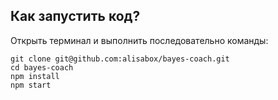 ## Как запустить код?

Открыть терминал и выполнить последовательно команды:

```
git clone git@github.com:alisabox/bayes-coach.git
cd bayes-coach
npm install
npm start
```
